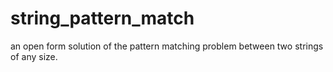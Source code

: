 # string_pattern_match
an open form solution of the pattern matching problem between two strings of any size.
